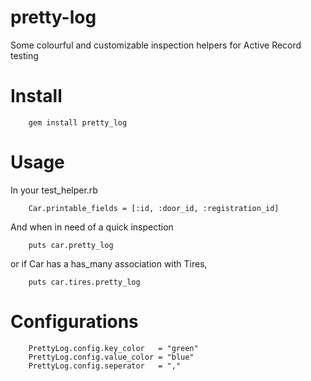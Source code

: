 pretty-log
==========

Some colourful and customizable inspection helpers for Active Record testing

Install
=======
        gem install pretty_log

Usage
=====
In your test_helper.rb

        Car.printable_fields = [:id, :door_id, :registration_id]

And when in need of a quick inspection

        puts car.pretty_log

or if Car has a has_many association with Tires,

        puts car.tires.pretty_log


Configurations
==============

        PrettyLog.config.key_color   = "green"
        PrettyLog.config.value_color = "blue"
        PrettyLog.config.seperator   = ","

